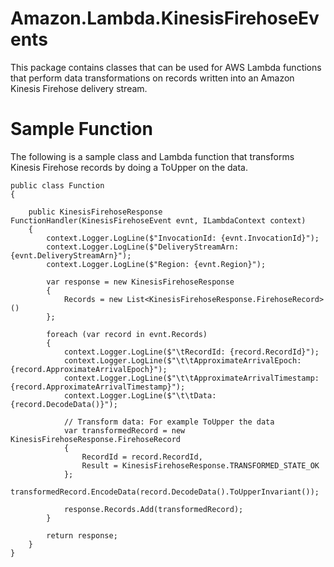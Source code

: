 # Amazon.Lambda.KinesisFirehoseEvents

This package contains classes that can be used for AWS Lambda functions that perform data transformations on records written into an Amazon Kinesis Firehose delivery stream.

# Sample Function

The following is a sample class and Lambda function that transforms Kinesis Firehose records by doing a ToUpper on the data.

```
public class Function
{

    public KinesisFirehoseResponse FunctionHandler(KinesisFirehoseEvent evnt, ILambdaContext context)
    {
        context.Logger.LogLine($"InvocationId: {evnt.InvocationId}");
        context.Logger.LogLine($"DeliveryStreamArn: {evnt.DeliveryStreamArn}");
        context.Logger.LogLine($"Region: {evnt.Region}");

        var response = new KinesisFirehoseResponse
        {
            Records = new List<KinesisFirehoseResponse.FirehoseRecord>()
        };

        foreach (var record in evnt.Records)
        {
            context.Logger.LogLine($"\tRecordId: {record.RecordId}");
            context.Logger.LogLine($"\t\tApproximateArrivalEpoch: {record.ApproximateArrivalEpoch}");
            context.Logger.LogLine($"\t\tApproximateArrivalTimestamp: {record.ApproximateArrivalTimestamp}");
            context.Logger.LogLine($"\t\tData: {record.DecodeData()}");

            // Transform data: For example ToUpper the data
            var transformedRecord = new KinesisFirehoseResponse.FirehoseRecord
            {
                RecordId = record.RecordId,
                Result = KinesisFirehoseResponse.TRANSFORMED_STATE_OK                    
            };
            transformedRecord.EncodeData(record.DecodeData().ToUpperInvariant());

            response.Records.Add(transformedRecord);
        }

        return response;
    }
}
```
